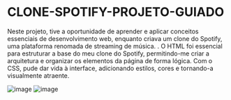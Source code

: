 # CLONE-SPOTIFY-PROJETO-GUIADO

Neste projeto, tive a oportunidade de aprender e aplicar conceitos essenciais de desenvolvimento web, enquanto criava um clone do Spotify, uma plataforma renomada de streaming de música. . O HTML foi essencial para estruturar a base do meu clone do Spotify, permitindo-me criar a arquitetura e organizar os elementos da página de forma lógica. Com o CSS, pude dar vida à interface, adicionando estilos, cores e tornando-a visualmente atraente.

![image](https://github.com/SamiraCavalcanti/CLONE-SPOTIFY-PROJETO-GUIADO/assets/86758007/5bf6db23-0c84-4ccf-98de-f9c22f6e92f1)
![image](https://github.com/SamiraCavalcanti/CLONE-SPOTIFY-PROJETO-GUIADO/assets/86758007/60d93b39-ac79-4762-8099-872981fb6272)
